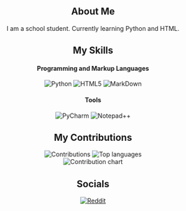 <h2 align="center">About Me</h2>
<p align="center">
  I am a school student. Currently learning Python and HTML.
</p>

<h2 align="center">My Skills</h2>

<h4 align="center">Programming and Markup Languages</h4>
<p align="center">
  <img src="https://img.shields.io/badge/Python-FFFFFF?style=for-the-badge&logo=python&logoSize=auto" alt="Python" />
  <img src="https://img.shields.io/badge/HTML-FFFFFF?style=for-the-badge&logo=html5&logoSize=auto" alt="HTML5" />
  <img src="https://img.shields.io/badge/MarkDown-FFFFFF?style=for-the-badge&logo=markdown&logoSize=auto&logoColor=gray" alt="MarkDown" />
</p>

<h4 align="center">Tools</h4>
<p align="center">
  <img src="https://img.shields.io/badge/PyCharm-FFFFFF?style=for-the-badge&logo=pycharm&logoSize=auto&logoColor=black" alt="PyCharm" />
  <img src="https://img.shields.io/badge/Notepad++-FFFFFF?style=for-the-badge&logo=notepadplusplus&logoSize=auto&logoColor=black" alt="Notepad++" />
</p>

<h2 align="center">My Contributions</h2>
<p align="center">
  <img src="https://github-readme-streak-stats.herokuapp.com?user=rumyantsev168&theme=transparent&hide_border=true&date_format=M%20j%5B%2C%20Y%5D&currStreakLabel=DADADA&sideLabels=DADADA&dates=B4B4B4" alt="Contributions" />
  <img src="https://github-readme-stats.vercel.app/api/top-langs/?username=rumyantsev168&layout=compact&theme=transparent&hide_border=true&text_color=DADADA" alt="Top languages" />
  <br />
  <img src="https://github-readme-activity-graph.vercel.app/graph?username=rumyantsev168&bg_color=00000000&color=DADADA&line=006AFF&point=00000000&hide_border=true&hide_title=true&theme=high-contrast&height=600&days=50" alt="Contribution chart" />
</p>

<h2 align="center">Socials</h2>
<p align="center">
  <a href="https://www.reddit.com/u/rumyantsev"><img src="https://img.shields.io/badge/Reddit-FFFFFF?style=for-the-badge&logo=reddit&logoSize=auto" alt="Reddit" /></a>
</p>